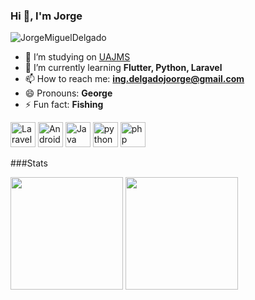### Hi 👋, I'm Jorge


<p align="left"> <img src="https://komarev.com/ghpvc/?username=JorgeMiguelDelgado" alt="JorgeMiguelDelgado" /> </p>


- 🔭 I’m studying on [UAJMS](http://www.uajms.edu.bo)
- 🌱 I’m currently learning **Flutter, Python, Laravel**
- 📫 How to reach me: **ing.delgadojoorge@gmail.com**
- 😄 Pronouns: **George**
- ⚡ Fun fact: **Fishing**



<p align="left"><img src="https://www.vectorlogo.zone/logos/laravel/laravel-icon.svg" alt="Laravel" width="40" height="40"/>
  <img src="https://www.vectorlogo.zone/logos/android/android-icon.svg" alt="Android" width="40" height="40"/>
  <img src="https://www.vectorlogo.zone/logos/java/java-icon.svg" alt="Java" width="40" height="40"/>
   <img src="https://www.vectorlogo.zone/logos/python/python-icon.svg" alt="python" width="40" height="40"/>
  <img src="https://www.vectorlogo.zone/logos/php/php-icon.svg" alt="php" width="40" height="40"/></p>
  
  
  

###Stats  
<div>
  <img height="180em" src="https://github-readme-stats.vercel.app/api?username=JorgeMiguelDelgado&show_icons=true&theme=radical&include_all_commits=true&count_private=true"/>
  <img height="180em" src="https://github-readme-stats.vercel.app/api/top-langs/?username=JorgeMiguelDelgado&layout=compact&langs_count=10&theme=radical"/>
</div>
